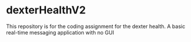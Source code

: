 # dexterHealthV2
This repository is for the coding assignment for the dexter health. A basic real-time messaging application with no GUI
